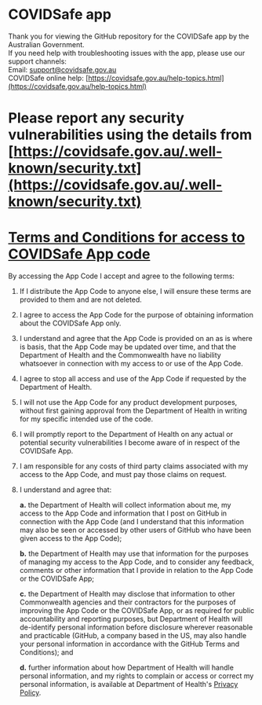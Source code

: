 # COVIDSafe app
Thank you for viewing the GitHub repository for the COVIDSafe app by the Australian Government.  
If you need help with troubleshooting issues with the app, please use our support channels:  
Email: support@covidsafe.gov.au  
COVIDSafe online help: [https://covidsafe.gov.au/help-topics.html](https://covidsafe.gov.au/help-topics.html)  

# Please report any security vulnerabilities using the details from [https://covidsafe.gov.au/.well-known/security.txt](https://covidsafe.gov.au/.well-known/security.txt)  

# [Terms and Conditions for access to COVIDSafe App code](https://github.com/AU-COVIDSafe/mobile-ios/blob/master/LICENSE.md)
By accessing the App Code I accept and agree to the following terms:

1. If I distribute the App Code to anyone else, I will ensure these terms are provided to them and are not deleted.
2. I agree to access the App Code for the purpose of obtaining information about the COVIDSafe App only.
3. I understand and agree that the App Code is provided on an as is where is basis, that the App Code may be updated over time, and that the Department of Health and the Commonwealth have no liability whatsoever in connection with my access to or use of the App Code.

4. I agree to stop all access and use of the App Code if requested by the Department of Health.
5. I will not use the App Code for any product development purposes, without first gaining approval from the Department of Health in writing for my specific intended use of the code.
6. I will promptly report to the Department of Health on any actual or potential security vulnerabilities I become aware of in respect of the COVIDSafe App.
7. I am responsible for any costs of third party claims associated with my access to the App Code, and must pay those claims on request.
8. I understand and agree that:

    **a.** the Department of Health will collect information about me, my access to the App Code and information that I post on GitHub in connection with the App Code (and I understand that this information may also be seen or accessed by other users of GitHub who have been given access to the App Code);

    **b.** the Department of Health may use that information for the purposes of managing my access to the App Code, and to consider any feedback, comments or other information that I provide in relation to the App Code or the COVIDSafe App;

    **c.** the Department of Health may disclose that information to other Commonwealth agencies and their contractors for the purposes of improving the App Code or the COVIDSafe App, or as required for public accountability and reporting purposes, but Department of Health will de-identify personal information before disclosure wherever reasonable and practicable (GitHub, a company based in the US, may also handle your personal information in accordance with the GitHub Terms and Conditions); and

    **d.** further information about how Department of Health will handle personal information, and my rights to complain or access or correct my personal information, is available at Department of Health's [Privacy Policy](https://www.health.gov.au/using-our-websites/website-privacy-policy).
